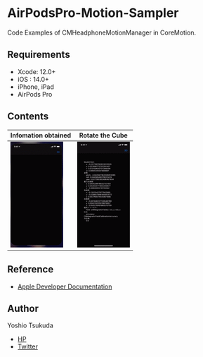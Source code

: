 # AirPodsPro-Motion-Sampler

Code Examples of CMHeadphoneMotionManager in CoreMotion.

## Requirements 
 - Xcode: 12.0+
 - iOS  : 14.0+
 - iPhone, iPad
 - AirPods Pro
 
 ## Contents
 
 |  Infomation obtained |  Rotate the Cube  |
 | ---- | ---- |
 |   ![](README_resources/info.gif) |  ![](README_resources/move.gif)  | 
 
  
## Reference
 - [Apple Developer Documentation](https://developer.apple.com/documentation/coremotion/cmheadphonemotionmanager)


## Author
 Yoshio Tsukuda  
 - [HP](https://tukuyo.net/)
 - [Twitter](https://twitter.com/tukutuku_tukuyo)
